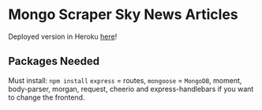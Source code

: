 # Mongo Scraper Sky News Articles


Deployed version in Heroku [here](http://scraper-paper.herokuapp.com/)!


## Packages Needed
Must install: `npm install` `express` = routes, `mongoose` = `MongoDB`, moment, body-parser, morgan, request, cheerio and express-handlebars if you want to change the frontend.

